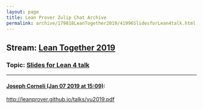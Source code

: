 ```yaml
---
layout: page
title: Lean Prover Zulip Chat Archive 
permalink: archive/179818LeanTogether2019/41996SlidesforLean4talk.html
---
```


## Stream: [Lean Together 2019](index.html)
### Topic: [Slides for Lean 4 talk](41996SlidesforLean4talk.html)

---

#### [Joseph Corneli (Jan 07 2019 at 15:09)](https://leanprover.zulipchat.com/#narrow/stream/179818-Lean%20Together%202019/topic/Slides%20for%20Lean%204%20talk/near/154570976):
http://leanprover.github.io/talks/vu2019.pdf

